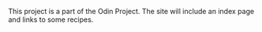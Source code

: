 This project is a part of the Odin Project.
The site will include an index page and links to some recipes.
